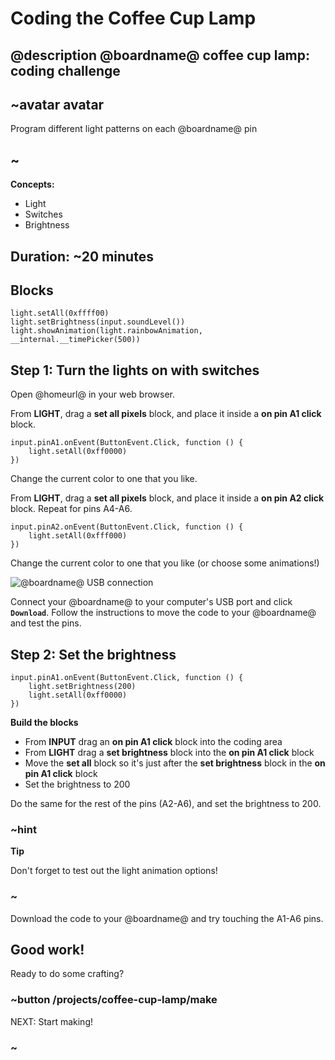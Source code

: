 # Coding the Coffee Cup Lamp
## @description @boardname@ coffee cup lamp: coding challenge

## ~avatar avatar
Program different light patterns on each @boardname@ pin
## ~

**Concepts:**
  * Light
  * Switches
  * Brightness

## Duration: ~20 minutes

## Blocks

```cards
light.setAll(0xffff00)
light.setBrightness(input.soundLevel())
light.showAnimation(light.rainbowAnimation, __internal.__timePicker(500))
```

## Step 1: Turn the lights on with switches
Open @homeurl@ in your web browser.

From **LIGHT**, drag a **set all pixels** block, and place it inside a **on pin A1 click** block.

```blocks
input.pinA1.onEvent(ButtonEvent.Click, function () {
    light.setAll(0xff0000)
})
```
Change the current color to one that you like.

From **LIGHT**, drag a **set all pixels** block, and place it inside a **on pin A2 click** block. Repeat for pins A4-A6.

```blocks
input.pinA2.onEvent(ButtonEvent.Click, function () {
    light.setAll(0xfff000)
})
```
Change the current color to one that you like (or choose some animations!)

![@boardname@ USB connection](/static/cp/projects/coffee-cup-lamp/connect.jpg)

Connect your @boardname@ to your computer's USB port and click **`Download`**.
Follow the instructions to move the code to your @boardname@ and test the pins.

## Step 2: Set the brightness
```blocks
input.pinA1.onEvent(ButtonEvent.Click, function () {
    light.setBrightness(200)
    light.setAll(0xff0000)
})
```
**Build the blocks**
  * From **INPUT** drag an **on pin A1 click** block into the coding area
  * From **LIGHT** drag a **set brightness** block into the **on pin A1 click** block
  * Move the **set all** block so it's just after the **set brightness** block in the **on pin A1 click** block
  * Set the brightness to 200

Do the same for the rest of the pins (A2-A6), and set the brightness to 200.

### ~hint
**Tip**

Don't forget to test out the light animation options!

### ~

Download the code to your @boardname@ and try touching the A1-A6 pins.

## Good work!

Ready to do some crafting?

### ~button /projects/coffee-cup-lamp/make
NEXT: Start making!
### ~